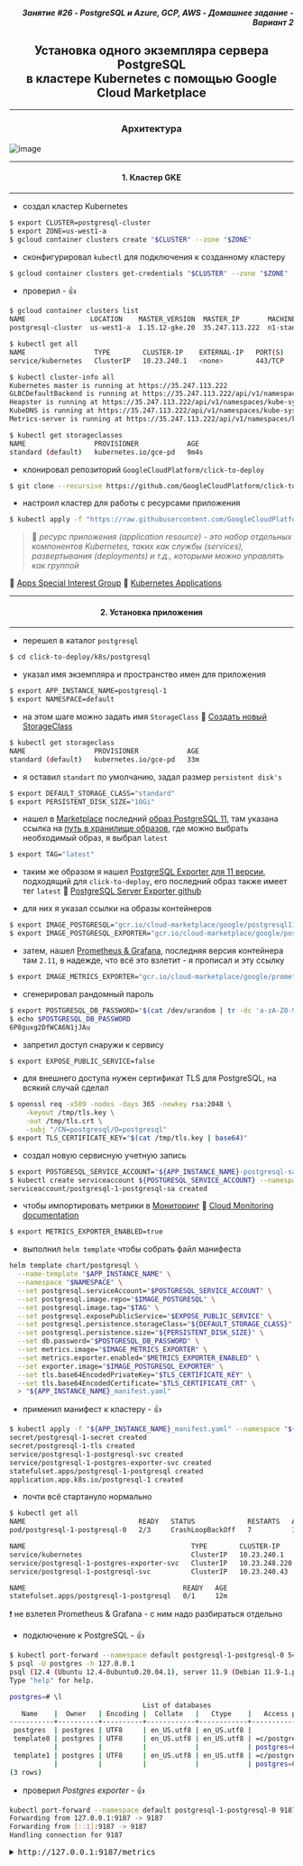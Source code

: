 <div align="right"><h5> Занятие #26 - PostgreSQL и Azure, GCP, AWS - Домашнее задание - Вариант 2</h5></div>

<div align="center"><h2>Установка одного экземпляра сервера PostgreSQL </br>в кластере Kubernetes с помощью Google Cloud Marketplace</h2></div>

***

<div align="center"><h3>Архитектура</h3></div>

![image](https://user-images.githubusercontent.com/29423304/94195322-86ac4e00-febb-11ea-9014-ef910be98c04.png)

***
<div align="center"><h4>1. Кластер GKE</h4></div>

***
- создал кластер Kubernetes
```bash
$ export CLUSTER=postgresql-cluster
$ export ZONE=us-west1-a
$ gcloud container clusters create "$CLUSTER" --zone "$ZONE"
```

- сконфигурировал `kubectl` для подключения к созданному кластеру
```bash
$ gcloud container clusters get-credentials "$CLUSTER" --zone "$ZONE"
```

- проверил - :+1: 
```bash
$ gcloud container clusters list
NAME                LOCATION    MASTER_VERSION  MASTER_IP       MACHINE_TYPE   NODE_VERSION    NUM_NODES  STATUS
postgresql-cluster  us-west1-a  1.15.12-gke.20  35.247.113.222  n1-standard-1  1.15.12-gke.20  3          RUNNING

$ kubectl get all
NAME                 TYPE        CLUSTER-IP    EXTERNAL-IP   PORT(S)   AGE
service/kubernetes   ClusterIP   10.23.240.1   <none>        443/TCP   8m11s

$ kubectl cluster-info all
Kubernetes master is running at https://35.247.113.222
GLBCDefaultBackend is running at https://35.247.113.222/api/v1/namespaces/kube-system/services/default-http-backend:http/proxy
Heapster is running at https://35.247.113.222/api/v1/namespaces/kube-system/services/heapster/proxy
KubeDNS is running at https://35.247.113.222/api/v1/namespaces/kube-system/services/kube-dns:dns/proxy
Metrics-server is running at https://35.247.113.222/api/v1/namespaces/kube-system/services/https:metrics-server:/proxy

$ kubectl get storageclasses
NAME                 PROVISIONER            AGE
standard (default)   kubernetes.io/gce-pd   9m4s
```

- клонировал репозиторий `GoogleCloudPlatform/click-to-deploy`
```bash
$ git clone --recursive https://github.com/GoogleCloudPlatform/click-to-deploy.git
```

- настроил кластер для работы с ресурсами приложения 
```bash
$ kubectl apply -f "https://raw.githubusercontent.com/GoogleCloudPlatform/marketplace-k8s-app-tools/master/crd/app-crd.yaml"
```
> :memo: _ресурс приложения (application resource) - это набор отдельных компонентов Kubernetes, таких как службы (services), развертывания (deployments) и т.д., которыми можно управлять как группой_

:link: [Apps Special Interest Group](https://github.com/kubernetes/community/tree/master/sig-apps "Ctrl+click -> new tab") :link: [Kubernetes Applications](https://github.com/kubernetes-sigs/application#kubernetes-applications "Ctrl+click -> new tab")

***
<div align="center"><h4>2. Установка приложения</h4></div>

***

- перешел в каталог `postgresql`
```bash
$ cd click-to-deploy/k8s/postgresql
```

- указал имя экземпляра и пространство имен для приложения
```bash
$ export APP_INSTANCE_NAME=postgresql-1
$ export NAMESPACE=default
```

- на этом шаге можно задать имя `StorageClass` :link: [Создать новый StorageClass](https://kubernetes.io/docs/concepts/storage/storage-classes/#the-storageclass-resource "Ctlr+click -> new tab")
```bash
$ kubectl get storageclass
NAME                 PROVISIONER            AGE
standard (default)   kubernetes.io/gce-pd   33m
```

- я оставил `standart` по умолчанию, задал размер `persistent disk's`
```bash
$ export DEFAULT_STORAGE_CLASS="standard"
$ export PERSISTENT_DISK_SIZE="10Gi"
```

- нашел в [Marketplace](https://console.cloud.google.com/marketplace) последний [образ PostgreSQL 11](https://console.cloud.google.com/marketplace/details/google/postgresql11 "Ctrl+click -> new tab"), там указана ссылка на [путь в хранилище образов](https://console.cloud.google.com/gcr/images/cloud-marketplace/GLOBAL/google/postgresql11?gcrImageListsize=30 "Ctrl+click -> new tab"), где можно выбрать необходимый образ, я выбрал `latest`
```bash
$ export TAG="latest"
```

- таким же образом я нашел [PostgreSQL Exporter для 11 версии](https://console.cloud.google.com/marketplace/details/google/postgresql-exporter0 "Ctrl+click -> new tab"), подходящий для `click-to-deploy`, его последний образ также имеет тег `latest` :link: [PostgreSQL Server Exporter github](https://github.com/wrouesnel/postgres_exporter "Ctrl+click")

- для них я указал ссылки на образы контейнеров
```bash
$ export IMAGE_POSTGRESQL="gcr.io/cloud-marketplace/google/postgresql11"
$ export IMAGE_POSTGRESQL_EXPORTER="gcr.io/cloud-marketplace/google/postgresql-exporter0:${TAG}"
```
- затем, нашел [Prometheus & Grafana](https://console.cloud.google.com/marketplace/details/google/prometheus "Ctrl+click -> new tab"), последняя версия контейнера там `2.11`, в надежде, что всё это взлетит - я прописал и эту ссылку
```bash
$ export IMAGE_METRICS_EXPORTER="gcr.io/cloud-marketplace/google/prometheus:2.11"
```
- сгенерировал рандомный пароль
```bash
$ export POSTGRESQL_DB_PASSWORD="$(cat /dev/urandom | tr -dc 'a-zA-Z0-9' | fold -w 20 | head -n 1 | tr -d '\n')"
$ echo $POSTGRESQL_DB_PASSWORD
6P8guxg2DfWCA6N1jJAu
```
- запретил доступ снаружи к сервису
```bash
$ export EXPOSE_PUBLIC_SERVICE=false
```

- для внешнего доступа нужен сертификат TLS для PostgreSQL, на всякий случай сделал
```bash
$ openssl req -x509 -nodes -days 365 -newkey rsa:2048 \
    -keyout /tmp/tls.key \
    -out /tmp/tls.crt \
    -subj "/CN=postgresql/O=postgresql"
$ export TLS_CERTIFICATE_KEY="$(cat /tmp/tls.key | base64)"
```

- создал новую сервисную учетную запись
```bash
$ export POSTGRESQL_SERVICE_ACCOUNT="${APP_INSTANCE_NAME}-postgresql-sa"
$ kubectl create serviceaccount ${POSTGRESQL_SERVICE_ACCOUNT} --namespace ${NAMESPACE}
serviceaccount/postgresql-1-postgresql-sa created
```

- чтобы импортировать метрики в [Мониторинг](https://console.cloud.google.com/monitoring "Ctrl+click -> new tab") :link: [Cloud Monitoring documentation](https://cloud.google.com/monitoring/docs "Ctrl+click -> new tab")
```bash
$ export METRICS_EXPORTER_ENABLED=true
```

- выполнил `helm template` чтобы собрать файл манифеста
```bash
helm template chart/postgresql \
  --name-template "$APP_INSTANCE_NAME" \
  --namespace "$NAMESPACE" \
  --set postgresql.serviceAccount="$POSTGRESQL_SERVICE_ACCOUNT" \
  --set postgresql.image.repo="$IMAGE_POSTGRESQL" \
  --set postgresql.image.tag="$TAG" \
  --set postgresql.exposePublicService="$EXPOSE_PUBLIC_SERVICE" \
  --set postgresql.persistence.storageClass="${DEFAULT_STORAGE_CLASS}" \
  --set postgresql.persistence.size="${PERSISTENT_DISK_SIZE}" \
  --set db.password="$POSTGRESQL_DB_PASSWORD" \
  --set metrics.image="$IMAGE_METRICS_EXPORTER" \
  --set metrics.exporter.enabled="$METRICS_EXPORTER_ENABLED" \
  --set exporter.image="$IMAGE_POSTGRESQL_EXPORTER" \
  --set tls.base64EncodedPrivateKey="$TLS_CERTIFICATE_KEY" \
  --set tls.base64EncodedCertificate="$TLS_CERTIFICATE_CRT" \
  > "${APP_INSTANCE_NAME}_manifest.yaml"
```

- применил манифест к кластеру - :+1: 
```bash
$ kubectl apply -f "${APP_INSTANCE_NAME}_manifest.yaml" --namespace "${NAMESPACE}"
secret/postgresql-1-secret created
secret/postgresql-1-tls created
service/postgresql-1-postgresql-svc created
service/postgresql-1-postgres-exporter-svc created
statefulset.apps/postgresql-1-postgresql created
application.app.k8s.io/postgresql-1 created
```

- почти всё стартануло нормально
```bash
$ kubectl get all
NAME                            READY   STATUS             RESTARTS   AGE
pod/postgresql-1-postgresql-0   2/3     CrashLoopBackOff   7          12m

NAME                                         TYPE        CLUSTER-IP      EXTERNAL-IP   PORT(S)    AGE
service/kubernetes                           ClusterIP   10.23.240.1     <none>        443/TCP    4h6m
service/postgresql-1-postgres-exporter-svc   ClusterIP   10.23.248.220   <none>        9187/TCP   12m
service/postgresql-1-postgresql-svc          ClusterIP   10.23.240.43    <none>        5432/TCP   12m

NAME                                       READY   AGE
statefulset.apps/postgresql-1-postgresql   0/1     12m
```
:exclamation: не взлетел Prometheus & Grafana - с ним надо разбираться отдельно

- подключение к PostgreSQL - :+1:
```bash
$ kubectl port-forward --namespace default postgresql-1-postgresql-0 5432
$ psql -U postgres -h 127.0.0.1
psql (12.4 (Ubuntu 12.4-0ubuntu0.20.04.1), server 11.9 (Debian 11.9-1.pgdg90+1))
Type "help" for help.

postgres=# \l
                                 List of databases
   Name    |  Owner   | Encoding |  Collate   |   Ctype    |   Access privileges   
-----------+----------+----------+------------+------------+-----------------------
 postgres  | postgres | UTF8     | en_US.utf8 | en_US.utf8 | 
 template0 | postgres | UTF8     | en_US.utf8 | en_US.utf8 | =c/postgres          +
           |          |          |            |            | postgres=CTc/postgres
 template1 | postgres | UTF8     | en_US.utf8 | en_US.utf8 | =c/postgres          +
           |          |          |            |            | postgres=CTc/postgres
(3 rows)
```

- проверил _Postgres exporter_ - :+1: 
```bash
kubectl port-forward --namespace default postgresql-1-postgresql-0 9187
Forwarding from 127.0.0.1:9187 -> 9187
Forwarding from [::1]:9187 -> 9187
Handling connection for 9187
```
<pre><details><summary>http://127.0.0.1:9187/metrics</summary>
# HELP go_gc_duration_seconds A summary of the GC invocation durations.
# TYPE go_gc_duration_seconds summary
go_gc_duration_seconds{quantile="0"} 0
go_gc_duration_seconds{quantile="0.25"} 0
go_gc_duration_seconds{quantile="0.5"} 0
go_gc_duration_seconds{quantile="0.75"} 0
go_gc_duration_seconds{quantile="1"} 0
go_gc_duration_seconds_sum 0
go_gc_duration_seconds_count 0
# HELP go_goroutines Number of goroutines that currently exist.
# TYPE go_goroutines gauge
go_goroutines 7
# HELP go_info Information about the Go environment.
# TYPE go_info gauge
go_info{version="go1.11"} 1
# HELP go_memstats_alloc_bytes Number of bytes allocated and still in use.
# TYPE go_memstats_alloc_bytes gauge
go_memstats_alloc_bytes 1.7912e+06
# HELP go_memstats_alloc_bytes_total Total number of bytes allocated, even if freed.
# TYPE go_memstats_alloc_bytes_total counter
go_memstats_alloc_bytes_total 1.7912e+06
# HELP go_memstats_buck_hash_sys_bytes Number of bytes used by the profiling bucket hash table.
# TYPE go_memstats_buck_hash_sys_bytes gauge
go_memstats_buck_hash_sys_bytes 1.443108e+06
# HELP go_memstats_frees_total Total number of frees.
# TYPE go_memstats_frees_total counter
go_memstats_frees_total 328
# HELP go_memstats_gc_cpu_fraction The fraction of this program's available CPU time used by the GC since the program started.
# TYPE go_memstats_gc_cpu_fraction gauge
go_memstats_gc_cpu_fraction 0
# HELP go_memstats_gc_sys_bytes Number of bytes used for garbage collection system metadata.
# TYPE go_memstats_gc_sys_bytes gauge
go_memstats_gc_sys_bytes 2.234368e+06
# HELP go_memstats_heap_alloc_bytes Number of heap bytes allocated and still in use.
# TYPE go_memstats_heap_alloc_bytes gauge
go_memstats_heap_alloc_bytes 1.7912e+06
# HELP go_memstats_heap_idle_bytes Number of heap bytes waiting to be used.
# TYPE go_memstats_heap_idle_bytes gauge
go_memstats_heap_idle_bytes 6.4503808e+07
# HELP go_memstats_heap_inuse_bytes Number of heap bytes that are in use.
# TYPE go_memstats_heap_inuse_bytes gauge
go_memstats_heap_inuse_bytes 2.342912e+06
# HELP go_memstats_heap_objects Number of allocated objects.
# TYPE go_memstats_heap_objects gauge
go_memstats_heap_objects 4720
# HELP go_memstats_heap_released_bytes Number of heap bytes released to OS.
# TYPE go_memstats_heap_released_bytes gauge
go_memstats_heap_released_bytes 0
# HELP go_memstats_heap_sys_bytes Number of heap bytes obtained from system.
# TYPE go_memstats_heap_sys_bytes gauge
go_memstats_heap_sys_bytes 6.684672e+07
# HELP go_memstats_last_gc_time_seconds Number of seconds since 1970 of last garbage collection.
# TYPE go_memstats_last_gc_time_seconds gauge
go_memstats_last_gc_time_seconds 0
# HELP go_memstats_lookups_total Total number of pointer lookups.
# TYPE go_memstats_lookups_total counter
go_memstats_lookups_total 0
# HELP go_memstats_mallocs_total Total number of mallocs.
# TYPE go_memstats_mallocs_total counter
go_memstats_mallocs_total 5048
# HELP go_memstats_mcache_inuse_bytes Number of bytes in use by mcache structures.
# TYPE go_memstats_mcache_inuse_bytes gauge
go_memstats_mcache_inuse_bytes 1728
# HELP go_memstats_mcache_sys_bytes Number of bytes used for mcache structures obtained from system.
# TYPE go_memstats_mcache_sys_bytes gauge
go_memstats_mcache_sys_bytes 16384
# HELP go_memstats_mspan_inuse_bytes Number of bytes in use by mspan structures.
# TYPE go_memstats_mspan_inuse_bytes gauge
go_memstats_mspan_inuse_bytes 20216
# HELP go_memstats_mspan_sys_bytes Number of bytes used for mspan structures obtained from system.
# TYPE go_memstats_mspan_sys_bytes gauge
go_memstats_mspan_sys_bytes 32768
# HELP go_memstats_next_gc_bytes Number of heap bytes when next garbage collection will take place.
# TYPE go_memstats_next_gc_bytes gauge
go_memstats_next_gc_bytes 4.473924e+06
# HELP go_memstats_other_sys_bytes Number of bytes used for other system allocations.
# TYPE go_memstats_other_sys_bytes gauge
go_memstats_other_sys_bytes 531412
# HELP go_memstats_stack_inuse_bytes Number of bytes in use by the stack allocator.
# TYPE go_memstats_stack_inuse_bytes gauge
go_memstats_stack_inuse_bytes 262144
# HELP go_memstats_stack_sys_bytes Number of bytes obtained from system for stack allocator.
# TYPE go_memstats_stack_sys_bytes gauge
go_memstats_stack_sys_bytes 262144
# HELP go_memstats_sys_bytes Number of bytes obtained from system.
# TYPE go_memstats_sys_bytes gauge
go_memstats_sys_bytes 7.1366904e+07
# HELP go_threads Number of OS threads created.
# TYPE go_threads gauge
go_threads 4
# HELP pg_exporter_last_scrape_duration_seconds Duration of the last scrape of metrics from PostgresSQL.
# TYPE pg_exporter_last_scrape_duration_seconds gauge
pg_exporter_last_scrape_duration_seconds 6.001341558
# HELP pg_exporter_last_scrape_error Whether the last scrape of metrics from PostgreSQL resulted in an error (1 for error, 0 for success).
# TYPE pg_exporter_last_scrape_error gauge
pg_exporter_last_scrape_error 1
# HELP pg_exporter_scrapes_total Total number of times PostgresSQL was scraped for metrics.
# TYPE pg_exporter_scrapes_total counter
pg_exporter_scrapes_total 4
# HELP pg_up Whether the last scrape of metrics from PostgreSQL was able to connect to the server (1 for yes, 0 for no).
# TYPE pg_up gauge
pg_up 0
# HELP postgres_exporter_build_info A metric with a constant '1' value labeled by version, revision, branch, and goversion from which postgres_exporter was built.
# TYPE postgres_exporter_build_info gauge
postgres_exporter_build_info{branch="",goversion="go1.11",revision="",version="0.0.1"} 1
# HELP process_cpu_seconds_total Total user and system CPU time spent in seconds.
# TYPE process_cpu_seconds_total counter
process_cpu_seconds_total 0.03
# HELP process_max_fds Maximum number of open file descriptors.
# TYPE process_max_fds gauge
process_max_fds 1.048576e+06
# HELP process_open_fds Number of open file descriptors.
# TYPE process_open_fds gauge
process_open_fds 7
# HELP process_resident_memory_bytes Resident memory size in bytes.
# TYPE process_resident_memory_bytes gauge
process_resident_memory_bytes 9.097216e+06
# HELP process_start_time_seconds Start time of the process since unix epoch in seconds.
# TYPE process_start_time_seconds gauge
process_start_time_seconds 1.60099275112e+09
# HELP process_virtual_memory_bytes Virtual memory size in bytes.
# TYPE process_virtual_memory_bytes gauge
process_virtual_memory_bytes 1.14688e+08
# HELP process_virtual_memory_max_bytes Maximum amount of virtual memory available in bytes.
# TYPE process_virtual_memory_max_bytes gauge
process_virtual_memory_max_bytes -1
# HELP promhttp_metric_handler_requests_in_flight Current number of scrapes being served.
# TYPE promhttp_metric_handler_requests_in_flight gauge
promhttp_metric_handler_requests_in_flight 1
# HELP promhttp_metric_handler_requests_total Total number of scrapes by HTTP status code.
# TYPE promhttp_metric_handler_requests_total counter
promhttp_metric_handler_requests_total{code="200"} 2
promhttp_metric_handler_requests_total{code="500"} 0
promhttp_metric_handler_requests_total{code="503"} 0
</details></pre>
